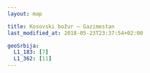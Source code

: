 ```yaml
---
layout: map

title: Kosovski božur – Gazimestan
last_modified_at: 2018-05-23T23:37:54+02:00

geoSrbija:
  L1_183: [7]
  L1_362: [11]
---
```

